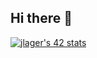 ## Hi there 👋

<a href="https://github.com/oakoudad/badge42"><img src="https://badge.mediaplus.ma/darkblue/jlager?1337Badge=off&UM6P=off" alt="jlager's 42 stats" /></a>
